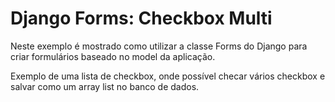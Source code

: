 Django Forms: Checkbox Multi
===

Neste exemplo é mostrado como utilizar a classe Forms do Django para criar formulários baseado no model da aplicação.

Exemplo de uma lista de checkbox, onde possível checar vários checkbox e salvar como um array list no banco de dados.
